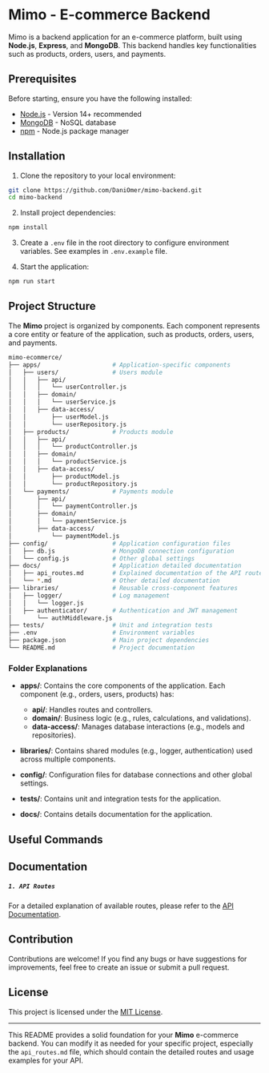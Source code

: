 # Mimo - E-commerce Backend

Mimo is a backend application for an e-commerce platform, built using **Node.js**, **Express**, and **MongoDB**. This backend handles key functionalities such as products, orders, users, and payments.

## Prerequisites

Before starting, ensure you have the following installed:

- [Node.js](https://nodejs.org/) - Version 14+ recommended
- [MongoDB](https://www.mongodb.com/) - NoSQL database
- [npm](https://www.npmjs.com/) - Node.js package manager

## Installation

1. Clone the repository to your local environment:

```bash
git clone https://github.com/DaniOmer/mimo-backend.git
cd mimo-backend
```

2. Install project dependencies:

```bash
npm install
```

3. Create a `.env` file in the root directory to configure environment variables. See examples in `.env.example` file.

4. Start the application:

```bash
npm run start
```

## Project Structure

The **Mimo** project is organized by components. Each component represents a core entity or feature of the application, such as products, orders, users, and payments.

```bash
mimo-ecommerce/
├── apps/                    # Application-specific components
│   ├── users/               # Users module
│   │   ├── api/
│   │   │   └── userController.js
│   │   ├── domain/
│   │   │   └── userService.js
│   │   ├── data-access/
│   │       ├── userModel.js
│   │       └── userRepository.js
│   ├── products/            # Products module
│   │   ├── api/
│   │   │   └── productController.js
│   │   ├── domain/
│   │   │   └── productService.js
│   │   ├── data-access/
│   │       ├── productModel.js
│   │       └── productRepository.js
│   └── payments/            # Payments module
│       ├── api/
│       │   └── paymentController.js
│       ├── domain/
│       │   └── paymentService.js
│       ├── data-access/
│           └── paymentModel.js
├── config/                  # Application configuration files
│   ├── db.js                # MongoDB connection configuration
│   └── config.js            # Other global settings
├── docs/                    # Application detailed documentation
│   ├── api_routes.md        # Explained documentation of the API routes
│   └── *.md                 # Other detailed documentation
├── libraries/               # Reusable cross-component features
│   ├── logger/              # Log management
│   │   └── logger.js
│   ├── authenticator/       # Authentication and JWT management
│       └── authMiddleware.js
├── tests/                   # Unit and integration tests
├── .env                     # Environment variables
├── package.json             # Main project dependencies
└── README.md                # Project documentation
```

### Folder Explanations

- **apps/**: Contains the core components of the application. Each component (e.g., orders, users, products) has:
  - **api/**: Handles routes and controllers.
  - **domain/**: Business logic (e.g., rules, calculations, and validations).
  - **data-access/**: Manages database interactions (e.g., models and repositories).
- **libraries/**: Contains shared modules (e.g., logger, authentication) used across multiple components.

- **config/**: Configuration files for database connections and other global settings.

- **tests/**: Contains unit and integration tests for the application.

- **docs/**: Contains details documentation for the application.

## Useful Commands

## Documentation

##### `1. API Routes`

For a detailed explanation of available routes, please refer to the [API Documentation](docs/api_routes.md).

## Contribution

Contributions are welcome! If you find any bugs or have suggestions for improvements, feel free to create an issue or submit a pull request.

## License

This project is licensed under the [MIT License](LICENSE).

---

This README provides a solid foundation for your **Mimo** e-commerce backend. You can modify it as needed for your specific project, especially the `api_routes.md` file, which should contain the detailed routes and usage examples for your API.
